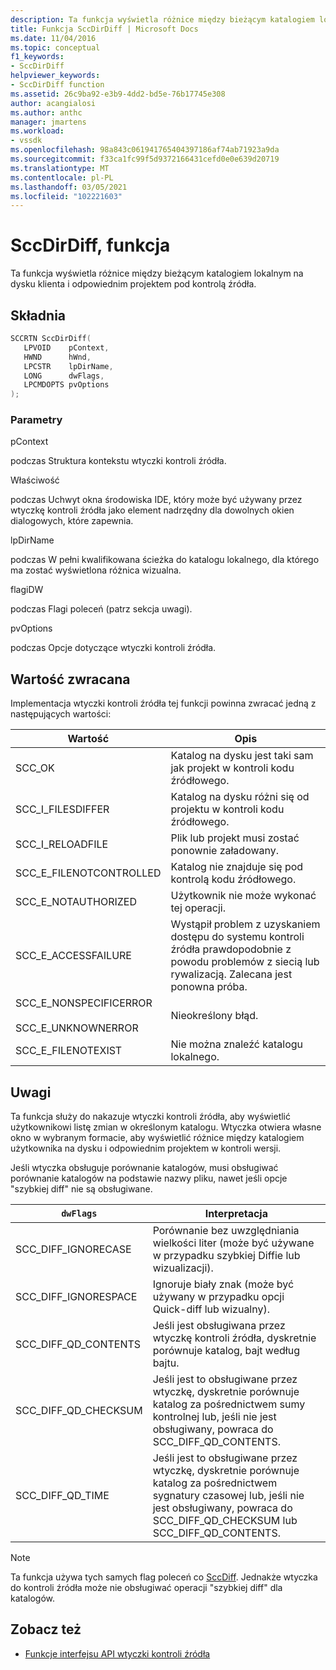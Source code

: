 ```yaml
---
description: Ta funkcja wyświetla różnice między bieżącym katalogiem lokalnym na dysku klienta i odpowiednim projektem pod kontrolą źródła.
title: Funkcja SccDirDiff | Microsoft Docs
ms.date: 11/04/2016
ms.topic: conceptual
f1_keywords:
- SccDirDiff
helpviewer_keywords:
- SccDirDiff function
ms.assetid: 26c9ba92-e3b9-4dd2-bd5e-76b17745e308
author: acangialosi
ms.author: anthc
manager: jmartens
ms.workload:
- vssdk
ms.openlocfilehash: 98a843c061941765404397186af74ab71923a9da
ms.sourcegitcommit: f33ca1fc99f5d9372166431cefd0e0e639d20719
ms.translationtype: MT
ms.contentlocale: pl-PL
ms.lasthandoff: 03/05/2021
ms.locfileid: "102221603"
---
```

# <a name="sccdirdiff-function"></a>SccDirDiff, funkcja
Ta funkcja wyświetla różnice między bieżącym katalogiem lokalnym na dysku klienta i odpowiednim projektem pod kontrolą źródła.

## <a name="syntax"></a>Składnia

```cpp
SCCRTN SccDirDiff(
   LPVOID    pContext,
   HWND      hWnd,
   LPCSTR    lpDirName,
   LONG      dwFlags,
   LPCMDOPTS pvOptions
);
```

### <a name="parameters"></a>Parametry
 pContext

podczas Struktura kontekstu wtyczki kontroli źródła.

 Właściwość

podczas Uchwyt okna środowiska IDE, który może być używany przez wtyczkę kontroli źródła jako element nadrzędny dla dowolnych okien dialogowych, które zapewnia.

 lpDirName

podczas W pełni kwalifikowana ścieżka do katalogu lokalnego, dla którego ma zostać wyświetlona różnica wizualna.

 flagiDW

podczas Flagi poleceń (patrz sekcja uwagi).

 pvOptions

podczas Opcje dotyczące wtyczki kontroli źródła.

## <a name="return-value"></a>Wartość zwracana
 Implementacja wtyczki kontroli źródła tej funkcji powinna zwracać jedną z następujących wartości:

|Wartość|Opis|
|-----------|-----------------|
|SCC_OK|Katalog na dysku jest taki sam jak projekt w kontroli kodu źródłowego.|
|SCC_I_FILESDIFFER|Katalog na dysku różni się od projektu w kontroli kodu źródłowego.|
|SCC_I_RELOADFILE|Plik lub projekt musi zostać ponownie załadowany.|
|SCC_E_FILENOTCONTROLLED|Katalog nie znajduje się pod kontrolą kodu źródłowego.|
|SCC_E_NOTAUTHORIZED|Użytkownik nie może wykonać tej operacji.|
|SCC_E_ACCESSFAILURE|Wystąpił problem z uzyskaniem dostępu do systemu kontroli źródła prawdopodobnie z powodu problemów z siecią lub rywalizacją. Zalecana jest ponowna próba.|
|SCC_E_NONSPECIFICERROR<br /><br /> SCC_E_UNKNOWNERROR|Nieokreślony błąd.|
|SCC_E_FILENOTEXIST|Nie można znaleźć katalogu lokalnego.|

## <a name="remarks"></a>Uwagi
 Ta funkcja służy do nakazuje wtyczki kontroli źródła, aby wyświetlić użytkownikowi listę zmian w określonym katalogu. Wtyczka otwiera własne okno w wybranym formacie, aby wyświetlić różnice między katalogiem użytkownika na dysku i odpowiednim projektem w kontroli wersji.

 Jeśli wtyczka obsługuje porównanie katalogów, musi obsługiwać porównanie katalogów na podstawie nazwy pliku, nawet jeśli opcje "szybkiej diff" nie są obsługiwane.

|`dwFlags`|Interpretacja|
|---------------|--------------------|
|SCC_DIFF_IGNORECASE|Porównanie bez uwzględniania wielkości liter (może być używane w przypadku szybkiej Diffie lub wizualizacji).|
|SCC_DIFF_IGNORESPACE|Ignoruje biały znak (może być używany w przypadku opcji Quick-diff lub wizualny).|
|SCC_DIFF_QD_CONTENTS|Jeśli jest obsługiwana przez wtyczkę kontroli źródła, dyskretnie porównuje katalog, bajt według bajtu.|
|SCC_DIFF_QD_CHECKSUM|Jeśli jest to obsługiwane przez wtyczkę, dyskretnie porównuje katalog za pośrednictwem sumy kontrolnej lub, jeśli nie jest obsługiwany, powraca do SCC_DIFF_QD_CONTENTS.|
|SCC_DIFF_QD_TIME|Jeśli jest to obsługiwane przez wtyczkę, dyskretnie porównuje katalog za pośrednictwem sygnatury czasowej lub, jeśli nie jest obsługiwany, powraca do SCC_DIFF_QD_CHECKSUM lub SCC_DIFF_QD_CONTENTS.|

> [!NOTE]
> Ta funkcja używa tych samych flag poleceń co [SccDiff](../extensibility/sccdiff-function.md). Jednakże wtyczka do kontroli źródła może nie obsługiwać operacji "szybkiej diff" dla katalogów.

## <a name="see-also"></a>Zobacz też
- [Funkcje interfejsu API wtyczki kontroli źródła](../extensibility/source-control-plug-in-api-functions.md)
